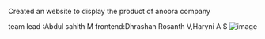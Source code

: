 Created an website to display the product of anoora company

team lead :Abdul sahith M
frontend:Dhrashan Rosanth V,Haryni A S
![image](https://github.com/user-attachments/assets/0df94f29-6ad9-41b3-ac46-0f4e2ec3d8d6)
